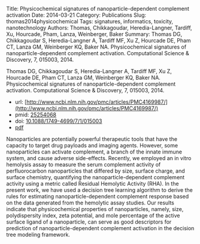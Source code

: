 Title: Physicochemical signatures of nanoparticle-dependent complement activation
Date: 2014-03-21
Category: Publications
Slug: thomas2014physicochemical
Tags: signatures, informatics, toxicity, nanotechnology
Authors: Thomas, Chikkagoudar, Heredia-Langner, Tardiff, Xu, Hourcade, Pham, Lanza, Weinberger, Baker
Summary: Thomas DG, Chikkagoudar S, Heredia-Langner A, Tardiff MF, Xu Z, Hourcade DE, Pham CT, Lanza GM, Weinberger KQ, Baker NA. Physicochemical signatures of nanoparticle-dependent complement activation. Computational Science \& Discovery, 7, 015003, 2014. 

Thomas DG, Chikkagoudar S, Heredia-Langner A, Tardiff MF, Xu Z, Hourcade DE, Pham CT, Lanza GM, Weinberger KQ, Baker NA. Physicochemical signatures of nanoparticle-dependent complement activation. Computational Science \& Discovery, 7, 015003, 2014. 

* url: [http://www.ncbi.nlm.nih.gov/pmc/articles/PMC4169987/](http://www.ncbi.nlm.nih.gov/pmc/articles/PMC4169987/)
* pmid: [25254068](25254068)
* doi: [10.1088/1749-4699/7/1/015003](10.1088/1749-4699/7/1/015003)
* [pdf](http://sobolevnrm.github.io/papers/thomas2014physicochemical.pdf)

Nanoparticles are potentially powerful therapeutic tools that have the capacity to target drug payloads and imaging agents. However, some nanoparticles can activate complement, a branch of the innate immune system, and cause adverse side-effects. Recently, we employed an in vitro hemolysis assay to measure the serum complement activity of perfluorocarbon nanoparticles that differed by size, surface charge, and surface chemistry, quantifying the nanoparticle-dependent complement activity using a metric called Residual Hemolytic Activity (RHA). In the present work, we have used a decision tree learning algorithm to derive the rules for estimating nanoparticle-dependent complement response based on the data generated from the hemolytic assay studies. Our results indicate that physicochemical properties of nanoparticles, namely, size, polydispersity index, zeta potential, and mole percentage of the active surface ligand of a nanoparticle, can serve as good descriptors for prediction of nanoparticle-dependent complement activation in the decision tree modeling framework.

